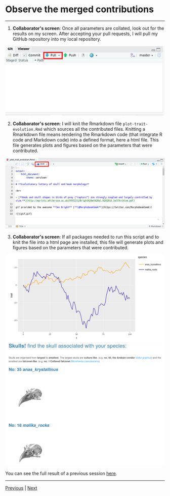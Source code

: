 # Observe the merged contributions

***

1. **Collaborator's screen**: Once all parameters are collated, look out for the results on my screen. After accepting your pull requests, I will pull my GitHub repository into my local repository. 

![](./assets/pull.png)

2. **Collaborator's screen**: I will knit the Rmarkdown file `plot-trait-evolution.Rmd` which sources all the contributed files. Knitting a Rmarkdown file means rendering the Rmarkdown code (that integrate R code and Markdown code) into a defined format, here a html file. This file generates plots and figures based on the parameters that were contributed.  

![](./assets/knit.png)

3. **Collaborator's screen**: If all packages needed to run this script and to knit the file into a html page are installed, this file will generate plots and figures based on the parameters that were contributed.

![](./assets/plot.png)
![](./assets/skulls.png)

You can see the full result of a previous session [here](https://rpubs.com/annakrystalli/278074).

***

[Previous](./pull-request.md) | [Next](./pull-upstream.md)

